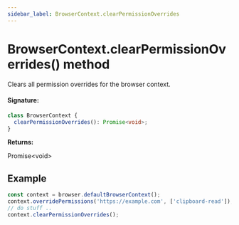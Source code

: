 ```yaml
---
sidebar_label: BrowserContext.clearPermissionOverrides
---
```


# BrowserContext.clearPermissionOverrides() method

Clears all permission overrides for the browser context.

#### Signature:

```typescript
class BrowserContext {
  clearPermissionOverrides(): Promise<void>;
}
```

**Returns:**

Promise&lt;void&gt;

## Example

```ts
const context = browser.defaultBrowserContext();
context.overridePermissions('https://example.com', ['clipboard-read']);
// do stuff ..
context.clearPermissionOverrides();
```
